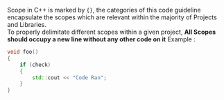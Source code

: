 Scope in C++ is marked by `{}`, the categories of this code guideline encapsulate the scopes which are relevant within the majority of Projects and Libraries.  
To properly delimitate different scopes within a given project, 
**All Scopes should occupy a new line without any other code on it**
Example :
``` cpp linenums="1"
void foo()
{
	if (check)
	{
		std::cout << "Code Ran";
	}
}
```